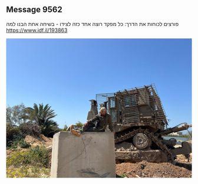 ## Message 9562

פורצים לכוחות את הדרך:
כל מפקד רוצה אחד כזה לצידו - בשיחה אחת הבנו למה
https://www.idf.il/193863

![Photo](9562/9562_photo.jpg)
